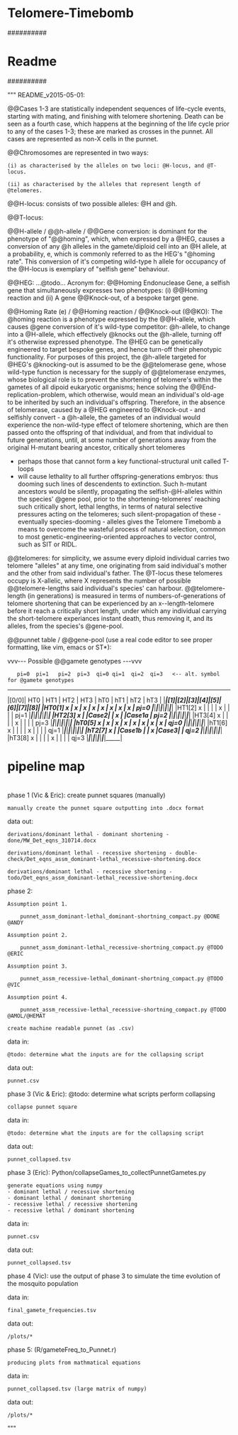 # Telomere-Timebomb

##########
# Readme #
##########

""" README_v2015-05-01:

@@Cases 1-3 are statistically independent sequences of life-cycle events, 
starting with mating, and finishing with telomere shortening. 
Death can be seen as a fourth case, which happens at the beginning of the life 
cycle prior to any of the cases 1-3; these are marked as crosses in the punnet.
All cases are represented as non-X cells in the punnet. 

@@Chromosomes are represented in two ways:

    (i) as characterised by the alleles on two loci: @H-locus, and @T-locus. 

    (ii) as characterised by the alleles that represent length of @telomeres.

@@H-locus: consists of two possible alleles: @H and @h. 

@@T-locus: 

@@H-allele / @@h-allele / @@Gene conversion: is dominant for the phenotype of 
"@@homing", which, when expressed by a @HEG, causes a conversion of any @h alleles 
in the gamete/diploid cell into an @H allele, at a probability, e, which is commonly 
referred to as the HEG's "@homing rate". This conversion of it's competing wild-type 
h allele for occupancy of the @H-locus is exemplary of "selfish gene" behaviour. 

@@HEG: ...@todo... Acronym for: @@Homing Endonuclease Gene, a selfish gene that 
simultaneously expresses two phenotypes: (i) @@Homing reaction and (ii) A gene 
@@Knock-out, of a bespoke target gene.

@@Homing Rate (e) / @@Homing reaction / @@Knock-out (@@KO): The @homing reaction 
is a phenotype expressed by the @@H-allele, which causes @gene conversion of 
it's wild-type competitor: @h-allele, to change into a @H-allele, which effectively
@knocks out the @h-allele, turning off it's otherwise expressed phenotype. The 
@HEG can be genetically engineered to target bespoke genes, and hence turn-off 
their phenotypic functionality. For purposes of this project, the @h-allele targeted 
for @HEG's @knocking-out is assumed to be the @@telomerase gene, whose wild-type
function is necessary for the supply of @@telomerase enzymes, whose biological 
role is to prevent the shortening of telomere's within the gametes of all 
dipoid eukaryotic organisms; hence solving the @@End-replication-problem, which
otherwise, would mean an individual's old-age to be inherited by such an 
individual's offspring. Therefore, in the absence of telomerase, caused by 
a @HEG engineered to @Knock-out - and selfishly convert - a @h-allele, the 
gametes of an individual would experience the non-wild-type effect of telomere 
shortening, which are then passed onto the offspring of that individual, and 
from that individual to future generations, until, at some number of generations
away from the original H-mutant bearing ancestor, critically short telomeres 
- perhaps those that cannot form a key functional-structural unit called T-loops
- will cause lethality to all further offspring-generations embryos: thus dooming 
such lines of descendents to extinction. Such h-mutant ancestors would be silently,
propagating the selfish-@H-alleles within the species' @gene pool, prior to the 
shortening-telomeres' reaching such critically short, lethal lengths, in terms 
of natural selective pressures acting on the telomeres; such silent-propagation
of these - eventually species-dooming - alleles gives the Telomere Timebomb a 
means to overcome the wasteful process of natural selection, common to most 
genetic-engineering-oriented approaches to vector control, such as SIT or RIDL. 


@@telomeres: for simplicity, we assume every diploid individual carries two 
telomere "alleles" at any time, one originating from said individual's mother 
and the other from said individual's father. The @T-locus these telomeres occupy 
is X-allelic, where X represents the number of possible @@telomere-lengths said 
individual's species' can harbour. @@telomere-length (in generations) is measured 
in terms of numbers-of-generations of telomere shortening that can be experienced
by an x--length-telomere before it reach a critically short length, under which 
any individual carrying the short-telomere experiances instant death, thus
removing it, and its alleles, from the species's @gene-pool.


@@punnet table / @@gene-pool (use a real code editor to see proper formatting, like vim, emacs or ST*):

  vvv--- Possible @@gamete genotypes ---vvv

       pi=0  pi=1   pi=2  pi=3  qi=0 qi=1  qi=2  qi=3   <-- alt. symbol for @gamete genotypes
_______________________________________________________
|[0/0]| HT0 | HT1 | HT2 | HT3 | hT0 | hT1 | hT2 | hT3 | 
|_____|_[1]_|_[2]_|_[3]_|_[4]_|_[5]_|_[6]_|_[7]_|_[8]_| 
|HT0[1]  x  |  x  |  x  |  x  |  x  |  x  |  x  |  x  | pj=0
|_____|_____|_____|_____|_____|_____|_____|_____|_____|
|HT1[2]  x  |     |     |     |  x  |     |     |     | pj=1
|_____|_____|_____|_____|_____|_____|_____|_____|_____|
|HT2[3]  x  |     |Case2|     |  x  |     |Case1a     | pj=2
|_____|_____|_____|_____|_____|_____|_____|_____|_____|
|HT3[4]  x  |     |     |     |  x  |     |     |     | pj=3
|_____|_____|_____|_____|_____|_____|_____|_____|_____|
|hT0[5]  x  |  x  |  x  |  x  |  x  |  x  |  x  |  x  | qj=0
|_____|_____|_____|_____|_____|_____|_____|_____|_____|
|hT1[6]  x  |     |     |     |  x  |     |     |     | qj=1
|_____|_____|_____|_____|_____|_____|_____|_____|_____|
|hT2[7]  x  |     |Case1b     |     |  x  |Case3|     | qj=2
|_____|_____|_____|_____|_____|_____|_____|_____|_____|
|hT3[8]  x  |     |     |     |  x  |     |     |     | qj=3
|_____|_____|_____|_____|_____|_____|_____|_____|_____|

#
# pipeline map
#

phase 1 (Vic & Eric):  create punnet squares (manually)

	manually create the punnet square outputting into .docx format

data out:

	derivations/dominant lethal - dominant shortening - done/MW_Det_eqns_310714.docx

	derivations/dominant lethal - recessive shortening - double-check/Det_eqns_assm_dominant-lethal_recessive-shortening.docx

	derivations/dominant lethal - recessive shortening - todo/Det_eqns_assm_dominant-lethal_recessive-shortening.docx

phase 2: 

	Assumption point 1. 

		punnet_assm_dominant-lethal_dominant-shortning_compact.py @DONE @ANDY
	
	Assumption point 2. 
	
		punnet_assm_dominant-lethal_recessive-shortning_compact.py @TODO @ERIC
	
	Assumption point 3. 

		punnet_assm_recessive-lethal_dominant-shortning_compact.py @TODO @VIC
	
	Assumption point 4.
	
		punnet_assm_recessive-lethal_recessive-shortning_compact.py @TODO @AMOL/@HEMAT

	create machine readable punnet (as .csv)

data in: 

	@todo: determine what the inputs are for the collapsing script

data out: 

	punnet.csv

phase 3 (Vic & Eric): @todo: determine what scripts perform collapsing

	collapse punnet square

data in: 

	@todo: determine what the inputs are for the collapsing script


data out: 

	punnet_collapsed.tsv



phase 3 (Eric): Python/collapseGames_to_collectPunnetGametes.py 

	generate equations using numpy
	- dominant lethal / recessive shortening
	- dominant lethal / dominant shortening
	- recessive lethal / recessive shortening
	- recessive lethal / dominant shortening

data in: 

	punnet.csv

data out: 

	punnet_collapsed.tsv

phase 4 (Vic): use the output of phase 3 to simulate the time evolution of the mosquito population

data in: 

	final_gamete_frequencies.tsv

data out: 

	/plots/*


phase 5: (R/gameteFreq_to_Punnet.r)

	producing plots from mathmatical equations

data in: 

	punnet_collapsed.tsv (large matrix of numpy)

data out:

	/plots/*

"""
